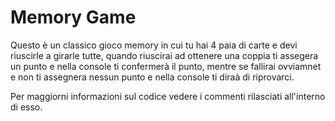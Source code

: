 # Memory Game
Questo è un classico gioco memory in cui tu hai 4 paia di carte e devi riuscirle a girarle tutte, quando riuscirai ad ottenere una coppia ti assegera un punto e nella console ti confermerà il punto, mentre se fallirai ovviamnet e non ti assegnera nessun punto e nella console ti diraà di riprovarci.

Per maggiorni informazioni sul codice vedere i commenti rilasciati all'interno di esso.
